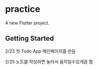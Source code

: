 # practice

A new Flutter project.

## Getting Started

2/23 첫 Todo App 메인페이지를 만듬

2/25 노트를 작성하면 눌러서 움직일수있게끔 함 
